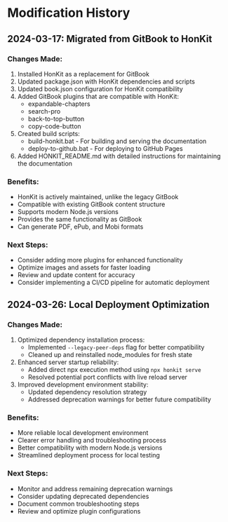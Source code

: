 # Modification History

## 2024-03-17: Migrated from GitBook to HonKit

### Changes Made:
1. Installed HonKit as a replacement for GitBook
2. Updated package.json with HonKit dependencies and scripts
3. Updated book.json configuration for HonKit compatibility
4. Added GitBook plugins that are compatible with HonKit:
   - expandable-chapters
   - search-pro
   - back-to-top-button
   - copy-code-button
5. Created build scripts:
   - build-honkit.bat - For building and serving the documentation
   - deploy-to-github.bat - For deploying to GitHub Pages
6. Added HONKIT_README.md with detailed instructions for maintaining the documentation

### Benefits:
- HonKit is actively maintained, unlike the legacy GitBook
- Compatible with existing GitBook content structure
- Supports modern Node.js versions
- Provides the same functionality as GitBook
- Can generate PDF, ePub, and Mobi formats

### Next Steps:
- Consider adding more plugins for enhanced functionality
- Optimize images and assets for faster loading
- Review and update content for accuracy
- Consider implementing a CI/CD pipeline for automatic deployment

## 2024-03-26: Local Deployment Optimization

### Changes Made:
1. Optimized dependency installation process:
   - Implemented `--legacy-peer-deps` flag for better compatibility
   - Cleaned up and reinstalled node_modules for fresh state
2. Enhanced server startup reliability:
   - Added direct npx execution method using `npx honkit serve`
   - Resolved potential port conflicts with live reload server
3. Improved development environment stability:
   - Updated dependency resolution strategy
   - Addressed deprecation warnings for better future compatibility

### Benefits:
- More reliable local development environment
- Clearer error handling and troubleshooting process
- Better compatibility with modern Node.js versions
- Streamlined deployment process for local testing

### Next Steps:
- Monitor and address remaining deprecation warnings
- Consider updating deprecated dependencies
- Document common troubleshooting steps
- Review and optimize plugin configurations 